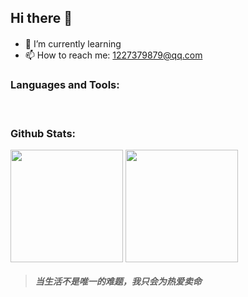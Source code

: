 ## Hi there 👋

-   🌱 I’m currently learning <img src="https://img.shields.io/badge/Go-latest-blue" height="16" />
-   📫 How to reach me: [1227379879@qq.com](mailto:1227379879@qq.com)

### Languages and Tools:

<div>
    <img src="https://img.shields.io/badge/HTML5-E34F26?style=flat-square&logo=HTML5&logoColor=white" height="16" />
    <img src="https://img.shields.io/badge/CSS3-1572B6?style=flat-square&logo=CSS3&logoColor=white" height="16" />
    <img src="https://img.shields.io/badge/Go-00ADD8?style=flat-square&logo=Go&logoColor=white" height="16" />
    <img src="https://img.shields.io/badge/JavaScript-F7DF1E?style=flat-square&logo=JavaScript&logoColor=black" height="16" />
    <img src="https://img.shields.io/badge/Node.js-339933?style=flat-square&logo=Node.js&logoColor=white" height="16" />
    <img src="https://img.shields.io/badge/Vue.js-4FC08D?style=flat-square&logo=Vue.js&logoColor=white" height="16" />
    <img src="https://img.shields.io/badge/TypeScript-3178C6?style=flat-square&logo=TypeScript&logoColor=white" height="16" />
    <img src="https://img.shields.io/badge/Docker-2496ED?style=flat-square&logo=Docker&logoColor=white" height="16" />
</div>

### Github Stats:

<div style="display: flex; align-items:end; gap: 4px;">
    <img src="https://github-readme-stats.vercel.app/api?username=North-al&show_icons=true&theme=tokyonight" height="180" />
    <img src = "https://github-readme-stats.vercel.app/api/top-langs/?username=North-al&theme=tokyonight&layout=compact" height="180" />
</div>

> ##### 当生活不是唯一的难题，我只会为热爱卖命
